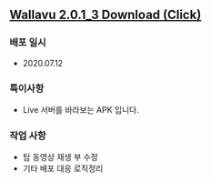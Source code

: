 ## [Wallavu 2.0.1_3 Download (Click) ](https://dl.dropbox.com/s/g4ymwpp28n0h3qj/wallavu_debug_2.0.1_3.apk) 


### 배포 일시
- 2020.07.12

### 특이사항
- Live 서버를 바라보는 APK 입니다.

### 작업 사항
- 탑 동영상 재생 부 수정
- 기타 배포 대응 로직정리
